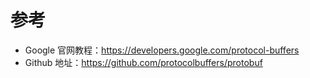 # 参考

- Google 官网教程：https://developers.google.com/protocol-buffers
- Github 地址：https://github.com/protocolbuffers/protobuf